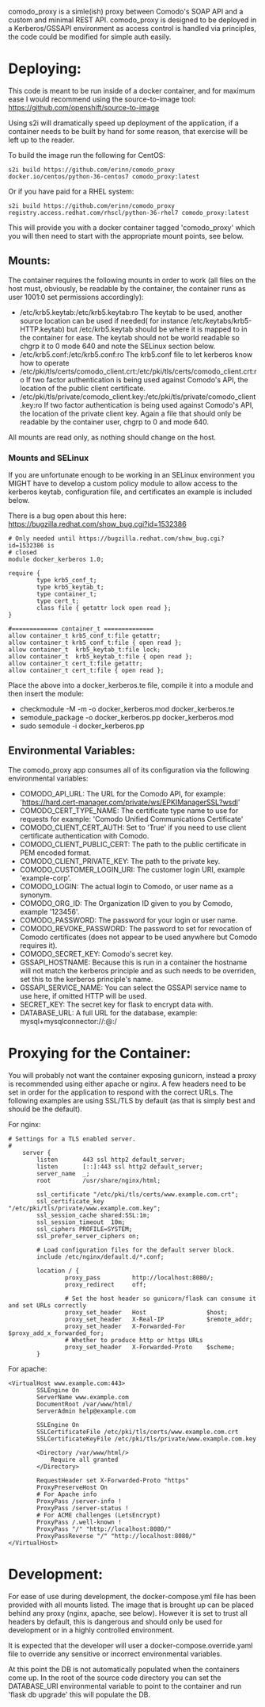 comodo_proxy is a simle(ish) proxy between Comodo's SOAP API and a custom and minimal REST API. comodo_proxy
is designed to be deployed in a Kerberos/GSSAPI environment as access control is handled via principles, the code
could be modified for simple auth easily. 

# Deploying:
This code is meant to be run inside of a docker container, and for maximum ease I would recommend using the 
source-to-image tool: https://github.com/openshift/source-to-image

Using s2i will dramatically speed up deployment of the application, if a container needs to be built by hand 
for some reason, that exercise will be left up to the reader.

To build the image run the following for CentOS:

    s2i build https://github.com/erinn/comodo_proxy docker.io/centos/python-36-centos7 comodo_proxy:latest

Or if you have paid for a RHEL system:

    s2i build https://github.com/erinn/comodo_proxy registry.access.redhat.com/rhscl/python-36-rhel7 comodo_proxy:latest

This will provide you with a docker container tagged 'comodo_proxy' which you will then need to start with the
appropriate mount points, see below.

## Mounts:
The container requires the following mounts in order to work (all files on the host must, obviously, 
be readable by the container, the container runs as user 1001:0 set permissions accordingly):
- /etc/krb5.keytab:/etc/krb5.keytab:ro
The keytab to be used, another source location can be used if needed( for instance /etc/keytabs/krb5-HTTP.keytab) but 
/etc/krb5.keytab should be where it is mapped to in the container for ease. The keytab should not be world readable
so chgrp it to 0 mode 640 and note the SELinux section below.
- /etc/krb5.conf:/etc/krb5.conf:ro The krb5.conf file to let kerberos know how to operate
- /etc/pki/tls/certs/comodo_client.crt:/etc/pki/tls/certs/comodo_client.crt:ro If two factor authentication is being used against Comodo's API, the location of the public client certificate.
- /etc/pki/tls/private/comodo_client.key:/etc/pki/tls/private/comodo_client.key:ro If two factor authentication is being used against Comodo's API, the location of the private client key. Again a file that should only be readable by the container user, chgrp to 0 and mode 640.

All mounts are read only, as nothing should change on the host.

### Mounts and SELinux
If you are unfortunate enough to be working in an SELinux environment you MIGHT have to develop a custom
policy module to allow access to the kerberos keytab, configuration file, and certificates an example is included below.

There is a bug open about this here: https://bugzilla.redhat.com/show_bug.cgi?id=1532386

    # Only needed until https://bugzilla.redhat.com/show_bug.cgi?id=1532386 is
    # closed
    module docker_kerberos 1.0;
    
    require {
            type krb5_conf_t;
            type krb5_keytab_t;
            type container_t;
            type cert_t;
            class file { getattr lock open read };
    }
    
    #============= container_t ==============
    allow container_t krb5_conf_t:file getattr;
    allow container_t krb5_conf_t:file { open read };
    allow container_t  krb5_keytab_t:file lock;
    allow container_t  krb5_keytab_t:file { open read };
    allow container_t cert_t:file getattr;
    allow container_t cert_t:file { open read };

Place the above into a docker_kerberos.te file, compile it into a module and then insert the module:
 - checkmodule -M -m -o docker_kerberos.mod docker_kerberos.te
 - semodule_package -o docker_kerberos.pp docker_kerberos.mod
 - sudo semodule -i docker_kerberos.pp 
 
## Environmental Variables:
The comodo_proxy app consumes all of its configuration via the following environmental variables:
- COMODO_API_URL: The URL for the Comodo API, for example: 'https://hard.cert-manager.com/private/ws/EPKIManagerSSL?wsdl'
- COMODO_CERT_TYPE_NAME: The certificate type name to use for requests for example: 'Comodo Unified Communications Certificate'
- COMODO_CLIENT_CERT_AUTH: Set to 'True' if you need to use client certificate authentication with Comodo.
- COMODO_CLIENT_PUBLIC_CERT: The path to the public certificate in PEM encoded format.
- COMODO_CLIENT_PRIVATE_KEY: The path to the private key.
- COMODO_CUSTOMER_LOGIN_URI: The customer login URI, example 'example-corp'.
- COMODO_LOGIN: The actual login to Comodo, or user name as a synonym.
- COMODO_ORG_ID: The Organization ID given to you by Comodo, example '123456'.
- COMODO_PASSWORD: The password for your login or user name.
- COMODO_REVOKE_PASSWORD: The password to set for revocation of Comodo certificates (does not appear to be used anywhere but Comodo requires it).
- COMODO_SECRET_KEY: Comodo's secret key.
- GSSAPI_HOSTNAME: Because this is run in a container the hostname will not match the kerberos principle and as such needs to be overriden, set this to the kerberos principle's name.
- GSSAPI_SERVICE_NAME: You can select the GSSAPI service name to use here, if omitted HTTP will be used.
- SECRET_KEY: The secret key for flask to encrypt data with.
- DATABASE_URL: A full URL for the database, example: mysql+mysqlconnector://<DB User>:<DB Password>@<DB Host>:<DB Port>/<DB Name>

# Proxying for the Container:
You will probably not want the container exposing gunicorn, instead a proxy is recommended using either apache or nginx.
A few headers need to be set in order for the application to respond with the correct URLs. The following examples are
using SSL/TLS by default (as that is simply best and should be the default).

For nginx:

    # Settings for a TLS enabled server.
    #
        server {
            listen       443 ssl http2 default_server;
            listen       [::]:443 ssl http2 default_server;
            server_name  _;
            root         /usr/share/nginx/html;
    
            ssl_certificate "/etc/pki/tls/certs/www.example.com.crt";
            ssl_certificate_key "/etc/pki/tls/private/www.example.com.key";
            ssl_session_cache shared:SSL:1m;
            ssl_session_timeout  10m;
            ssl_ciphers PROFILE=SYSTEM;
            ssl_prefer_server_ciphers on;
    
            # Load configuration files for the default server block.
            include /etc/nginx/default.d/*.conf;
    
            location / {
                    proxy_pass         http://localhost:8080/;
                    proxy_redirect     off;
    
                    # Set the host header so gunicorn/flask can consume it and set URLs correctly
                    proxy_set_header   Host                 $host;
                    proxy_set_header   X-Real-IP            $remote_addr;
                    proxy_set_header   X-Forwarded-For      $proxy_add_x_forwarded_for;
                    # Whether to produce http or https URLs
                    proxy_set_header   X-Forwarded-Proto    $scheme;
            }
            
For apache:

    <VirtualHost www.example.com:443>
            SSLEngine On
            ServerName www.example.com
            DocumentRoot /var/www/html/
            ServerAdmin help@example.com
    
            SSLEngine On
            SSLCertificateFile /etc/pki/tls/certs/www.example.com.crt
            SSLCertificateKeyFile /etc/pki/tls/private/www.example.com.key
    
            <Directory /var/www/html/>
                Require all granted
            </Directory>
    
            RequestHeader set X-Forwarded-Proto "https"
            ProxyPreserveHost On
            # For Apache info
            ProxyPass /server-info !
            ProxyPass /server-status !
            # For ACME challenges (LetsEncrypt)
            ProxyPass /.well-known !
            ProxyPass "/" "http://localhost:8080/"
            ProxyPassReverse "/" "http://localhost:8080/"
    </VirtualHost>
    
# Development:
For ease of use during development, the docker-compose.yml file has been provided with all mounts listed. The image
that is brought up can be placed behind any proxy (nginx, apache, see below). However it is set to trust all headers
by default, this is dangerous and should only be used for development or in a highly controlled environment.

It is expected that the developer will user a docker-compose.override.yaml file to override any sensitive or incorrect
environmental variables. 

At this point the DB is not automatically populated when the containers come up. In the root of the source
code directory you can set the DATABASE_URI environmental variable to point to the container and run 'flask db upgrade'
this will populate the DB.